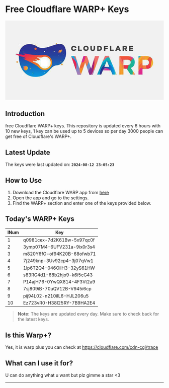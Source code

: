 
# Free Cloudflare WARP+ Keys

![Banner](asset/IMG_20240629_142710_129.jpg)

## Introduction

free Cloudflare WARP+ keys. This repository is updated every 6 hours with 10 new keys, 1 key can be used up to 5 devices so per day 3000 people can get free of Cloudflare's WARP+.

## Latest Update

The keys were last updated on: **`2024-08-12 23:05:23`**

## How to Use

1. Download the Cloudflare WARP app from [here](https://1.1.1.1/)
2. Open the app and go to the settings.
3. Find the WARP+ section and enter one of the keys provided below.

## Today's WARP+ Keys

| INum | Key |
|-------|-----|
| 1     | q0981cex-7d2K61Bw-5x97qc0f               |
| 2     | 3ymp07M4-6UFV231a-9ix0r3s4               |
| 3     | m820Y6fO-of94K20B-68ofwb71               |
| 4     | 7j249knp-3Uv92cp4-3j07qVw1               |
| 5     | 1lp6T2Q4-046OilH3-32yS61HW               |
| 6     | s83RG4d1-68b2hjo9-k6i5cG43               |
| 7     | P14ajH76-0YwQX814-4F3Vt2a9               |
| 8     | 7sj809iB-70uQV12B-V945i6cp               |
| 9     | pij94L02-n210iIL6-HJL206u5               |
| 10    | Ez723vR0-H38l25RY-7B9HA2E4               |


> **Note:** The keys are updated every day. Make sure to check back for the latest keys.

## Is this Warp+?

Yes, it is warp plus you can check at https://cloudflare.com/cdn-cgi/trace

## What can I use it for?
U can do anything what u want but plz gimme a star <3

---
